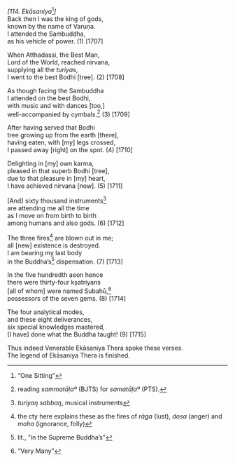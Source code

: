 *\[114. Ekāsaniya*[^1]*\]*  
Back then I was the king of gods,  
known by the name of Varuṇa.  
I attended the Sambuddha,  
as his vehicle of power. (1) \[1707\]

When Atthadassi, the Best Man,  
Lord of the World, reached nirvana,  
supplying all the *turiya*s,  
I went to the best Bodhi \[tree\]. (2) \[1708\]

As though facing the Sambuddha  
I attended on the best Bodhi,  
with music and with dances \[too,\]  
well-accompanied by cymbals.[^2] (3) \[1709\]

After having served that Bodhi  
tree growing up from the earth \[there\],  
having eaten, with \[my\] legs crossed,  
I passed away \[right\] on the spot. (4) \[1710\]

Delighting in \[my\] own karma,  
pleased in that superb Bodhi \[tree\],  
due to that pleasure in \[my\] heart,  
I have achieved nirvana \[now\]. (5) \[1711\]

\[And\] sixty thousand instruments[^3]  
are attending me all the time  
as I move on from birth to birth  
among humans and also gods. (6) \[1712\]

The three fires[^4] are blown out in me;  
all \[new\] existence is destroyed.  
I am bearing my last body  
in the Buddha’s[^5] dispensation. (7) \[1713\]

In the five hundredth aeon hence  
there were thirty-four kṣatriyans  
\[all of whom\] were named Subahū,[^6]  
possessors of the seven gems. (8) \[1714\]

The four analytical modes,  
and these eight deliverances,  
six special knowledges mastered,  
\[I have\] done what the Buddha taught! (9) \[1715\]

Thus indeed Venerable Ekāsaniya Thera spoke these verses.  
The legend of Ekāsaniya Thera is finished.  
[^1]: “One Sitting”  
[^2]: reading *sammatāḷaº* (BJTS) for *samatāḷaº* (PTS).  
[^3]: *turiyaŋ sabbaŋ*, musical instruments  
[^4]: the cty here explains these as the fires of *rāga* (lust), *dosa*
    (anger) and *moha* (ignorance, folly)  
[^5]: lit., "in the Supreme Buddha’s”  
[^6]: “Very Many”
